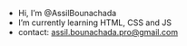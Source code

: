 - Hi, I’m @AssilBounachada
- I’m currently learning HTML, CSS and JS
- contact: assil.bounachada.pro@gmail.com


<!---
AssilBounachada/AssilBounachada is a ✨ special ✨ repository because its `README.md` (this file) appears on your GitHub profile.
You can click the Preview link to take a look at your changes.
--->
